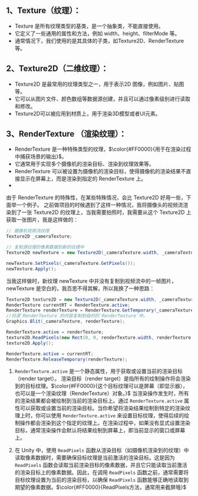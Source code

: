 ## 1、Texture（纹理）：
- Texture 是所有纹理类型的基类，是一个抽象类，不能直接使用。
- 它定义了一些通用的属性和方法，例如 width、height、filterMode 等。
- 通常情况下，我们使用的是其具体的子类，如Texture2D、RenderTexture等。
## 2、Texture2D（二维纹理）：
- Texture2D 是最常用的纹理类型之一，用于表示2D 图像，例如图片、贴图等。
- 它可以从图片文件、颜色数组等数据源创建，并且可以通过像素级别进行读取和修改。
- Texture2D可以被应用到材质上，用于渲染3D模型或者UI元素。
## 3、RenderTexture （渲染纹理）：
- RenderTexture 是一种特殊类型的纹理，$\color{#FF0000}{用于在渲染过程中捕获场景的输出}$。
- 它通常用于实现多个摄像机的渲染目标、渲染到纹理效果等。
- RenderTexture 可以被设置为摄像机的渲染目标，使得摄像机的渲染结果不直接显示在屏幕上，而是渲染到指定的 RenderTexture 上。
- 
由于 RenderTexture 的特殊性，在某些特殊情况，会比 Texture2D 好用一些，下面举一个例子。
之前做项目的时候遇到了这样一种情况，我将摄像头的视频流渲染到了一张 Texture2D 的纹理上，当我需要拍照时，我需要从这个 Texture2D 上获取一张图片，我是这样做的：
```csharp
// 摄像机视频流纹理
Texture2D _cameraTexture;  

// 复制源纹理的像素数据到新的纹理中 
Texture2D newTexture = new Texture2D(_cameraTexture.width, _cameraTexture.height, _cameraTexture.format, _cameraTexture.mipmapCount > 1); 

newTexture.SetPixels(_cameraTexture.GetPixels()); 
newTexture.Apply(); 
```
当我这样做时，新纹理 newTexture 中并没有复制到视频流中的一帧图片，newTexture 是空白的，我百思不得其解，所以我换了一种思路：
```csharp
Texture2D texture2D = new Texture2D(_cameraTexture.width, _cameraTexture.height, TextureFormat.RGBA32, false);
RenderTexture currentRT = RenderTexture.active;
RenderTexture renderTexture = RenderTexture.GetTemporary(_cameraTexture.width, _cameraTexture.height, 32);
//将源`RenderTexture`的内容复制到临时的`RenderTexture`中。
Graphics.Blit(_cameraTexture, renderTexture);

RenderTexture.active = renderTexture;
texture2D.ReadPixels(new Rect(0, 0, renderTexture.width, renderTexture.height), 0, 0);
texture2D.Apply();

RenderTexture.active = currentRT;
RenderTexture.ReleaseTemporary(renderTexture);
```
1. `RenderTexture.active` 是一个静态属性，用于获取或设置当前的渲染目标（render target）。
	渲染目标（render target）是指所有的绘制操作将会渲染到的目标纹理。$\color{#FF0000}{这个目标纹理可以是屏幕（即显示器），也可以是一个渲染纹理（RenderTexture）对象。}$ 当渲染操作发生时，所有的渲染结果都会被绘制到当前的渲染目标上。通过 `RenderTexture.active` 属性可以获取或设置当前的渲染目标。当你希望将渲染结果绘制到特定的渲染纹理上时，你可以使用 `RenderTexture.active` 来设置目标纹理，使得后续的绘制操作都会渲染到这个指定的纹理上。在渲染过程中，如果没有显式设置渲染目标，通常渲染操作会默认将结果绘制到屏幕上，即当前显示的窗口或屏幕上。

2. 在 Unity 中，使用 `ReadPixels` 函数从渲染目标（如摄像机渲染到的纹理）中读取像素数据时，需要确保目标纹理是当前激活的渲染目标。这是因为 `ReadPixels` 函数会读取当前渲染目标的像素数据，并且它只能读取当前激活的渲染目标上的像素数据。因此，在调用 `ReadPixels` 函数之前，通常需要将目标纹理设置为当前的渲染目标，以确保 `ReadPixels` 函数能够正确地读取到期望的像素数据。$\color{#FF0000}{ReadPixels方法，通常用来截屏哦}$